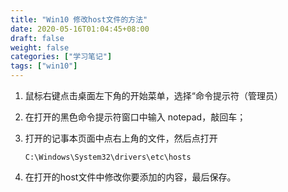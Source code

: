 ```yaml
---
title: "Win10 修改host文件的方法"
date: 2020-05-16T01:04:45+08:00
draft: false
weight: false
categories: ["学习笔记"]
tags: ["win10"]
---
```


1. 鼠标右键点击桌面左下角的开始菜单，选择“命令提示符（管理员）

2. 在打开的黑色命令提示符窗口中输入 notepad，敲回车；

3. 打开的记事本页面中点右上角的文件，然后点打开

   `C:\Windows\System32\drivers\etc\hosts`

4. 在打开的host文件中修改你要添加的内容，最后保存。

 